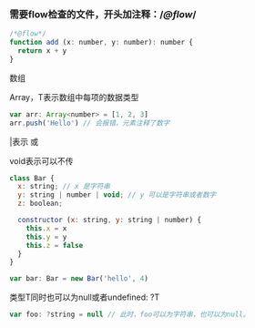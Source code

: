 ### 需要flow检查的文件，开头加注释：/*@flow*/

```js
/*@flow*/
function add (x: number, y: number): number {
  return x + y
}
```

数组

Array<T>，T表示数组中每项的数据类型

```js
var arr: Array<number> = [1, 2, 3]
arr.push('Hello') // 会报错，元素注释了数字
```

|表示 或

void表示可以不传

```js
class Bar {
  x: string; // x 是字符串
  y: string | number | void; // y 可以是字符串或者数字
  z: boolean;

  constructor (x: string, y: string | number) {
    this.x = x
    this.y = y
    this.z = false
  }
}

var bar: Bar = new Bar('hello', 4)
```

类型T同时也可以为null或者undefined: ?T

```js
var foo: ?string = null // 此时，foo可以为字符串，也可以为null。

```
